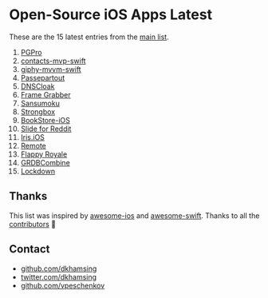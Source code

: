 # Open-Source iOS Apps Latest

These are the 15 latest entries from the [main list](https://github.com/dkhamsing/open-source-ios-apps).


1. [PGPro](https://github.com/lucanaef/PGPro)
2. [contacts-mvp-swift](https://github.com/tirupati17/contacts-mvp-swift)
3. [giphy-mvvm-swift](https://github.com/tirupati17/giphy-mvvm-swift)
4. [Passepartout](https://github.com/passepartoutvpn/passepartout-ios)
5. [DNSCloak](https://github.com/s-s/dnscloak)
6. [Frame Grabber](https://github.com/arthurhammer/FrameGrabber)
7. [Sansumoku](https://github.com/mkhrapov/sansumoku)
8. [Strongbox](https://github.com/strongbox-password-safe/Strongbox)
9. [BookStore-iOS](https://github.com/nsoojin/BookStore-iOS)
10. [Slide for Reddit](https://github.com/ccrama/Slide-iOS)
11. [Iris.iOS](https://github.com/Neko3000/Iris.iOS)
12. [Remote](https://github.com/michaelvillar/remote)
13. [Flappy Royale](https://github.com/flappy-royale/flappy-royale)
14. [GRDBCombine](https://github.com/groue/GRDBCombine)
15. [Lockdown](https://github.com/confirmedcode/lockdown-ios)

## Thanks

This list was inspired by [awesome-ios](https://github.com/vsouza/awesome-ios) and [awesome-swift](https://github.com/matteocrippa/awesome-swift). Thanks to all the [contributors](https://github.com/dkhamsing/open-source-ios-apps/graphs/contributors) 🎉 

## Contact

- [github.com/dkhamsing](https://github.com/dkhamsing)
- [twitter.com/dkhamsing](https://twitter.com/dkhamsing)
- [github.com/vpeschenkov](https://github.com/vpeschenkov)
